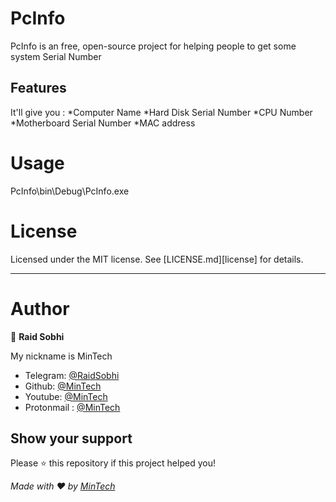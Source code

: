 # PcInfo
PcInfo is an free, open-source project for helping people to get some system Serial Number 

## Features
It'll give you :
*Computer Name 
*Hard Disk Serial Number 
*CPU Number 
*Motherboard Serial Number 
*MAC address 

# Usage
PcInfo\bin\Debug\PcInfo.exe

# License
Licensed under the MIT license. See [LICENSE.md][license] for details.

***

# Author

👤 **Raid Sobhi**

My nickname is MinTech
- Telegram: [@RaidSobhi](https://t.me/Sobhi_raid)
- Github: [@MinTech](https://github.com/mintech-dot)
- Youtube: [@MinTech](https://www.youtube.com/channel/UCB2-npj3BTBlO284SYBhpWA)
- Protonmail : [@MinTech](mintech@protonmail.com)
    
## Show your support

Please ⭐️ this repository if this project helped you!

_Made with ❤️ by [MinTech](https://github.com/mintech-dot)_
